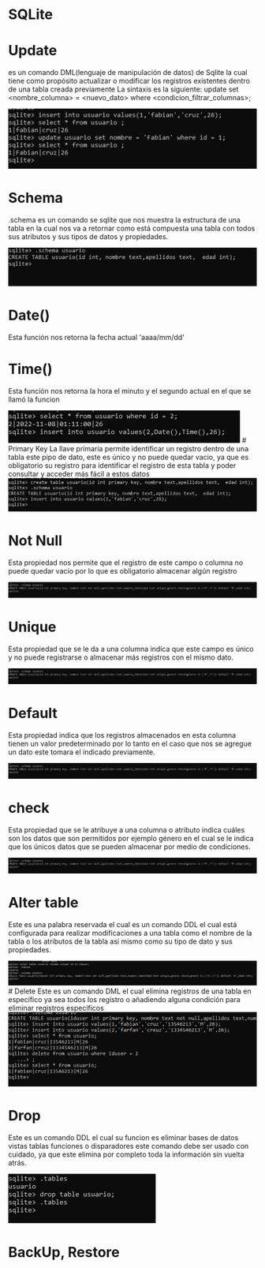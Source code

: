 # SQLite

# Update 
es un comando DML(lenguaje de manipulación de datos) de Sqlite la cual tiene como propósito actualizar o modificar los registros existentes dentro de una tabla creada previamente
La sintaxis es la siguiente:
update <nombre tabla> set <nombre_columna> = <nuevo_dato> where <condicion_filtrar_columnas>;

<img src="READMESQLITE/UPDATE.PNG" alt="UPDATE">

# Schema 

.schema es un comando se sqlite que nos muestra la estructura de una tabla en la cual nos va a retornar como está compuesta una tabla con todos sus atributos y sus tipos de datos y propiedades.

<img src="READMESQLITE/schema.PNG" alt="schema">

# Date()
Esta función nos retorna la fecha actual 'aaaa/mm/dd'

# Time()
Esta función nos retorna la hora el minuto y el segundo actual en el que se llamó la funcion

<img src="READMESQLITE/DateTime.PNG" alt="DateTime">
# Primary Key
La llave primaria permite identificar un registro dentro de una tabla este pipo de dato, este es único y no puede quedar vacio, ya que es obligatorio su registro para identificar el registro de esta tabla y poder consultar y acceder más fácil a estos datos
  
  
<img src="READMESQLITE/PrimaryKey.PNG" alt="PrimaryKey">
  
# Not Null
Esta propiedad nos permite que el registro de este campo o columna no puede quedar vacío por lo que es obligatorio almacenar algún registro
  
<img src="READMESQLITE/contraints.PNG" alt="...">
  
# Unique 
Esta propiedad que se le da a una columna indica que este campo es único  y no puede registrarse o almacenar más registros con el mismo dato.

<img src="READMESQLITE/contraints.PNG" alt="...">  

# Default
Esta propiedad indica que los registros almacenados en esta columna tienen un valor predeterminado por lo tanto en el caso que nos se agregue un dato este tomara el indicado previamente.
  
<img src="READMESQLITE/contraints.PNG" alt="...">
  
# check  
Esta propiedad que se le atribuye a una columna o atributo  indica  cuáles son los datos que son permitidos por ejemplo género en el cual se le indica que los únicos datos que se pueden almacenar por medio de condiciones.

<img src="READMESQLITE/contraints.PNG" alt="...">
  
# Alter table
Este es una palabra reservada el cual es un comando DDL  el cual está configurada para realizar modificaciones a una tabla como el nombre de la tabla o los atributos de la tabla así mismo como su tipo de dato y sus propiedades.
  
  
<img src="READMESQLITE/alter.PNG" alt="alter">
# Delete
Este es un comando DML el cual  elimina registros de una tabla en específico ya sea todos los registro o añadiendo  alguna condición para eliminar registros específicos
  
<img src="READMESQLITE/delete.PNG" alt="delete">  

# Drop
Este es un comando DDL el cual su funcion es eliminar bases de datos vistas tablas funciones o disparadores este comando debe ser usado  con cuidado, ya que este elimina por completo toda la información sin vuelta atrás.

<img src="READMESQLITE/drop.PNG" alt="drop">
  
# BackUp, Restore
  
  
